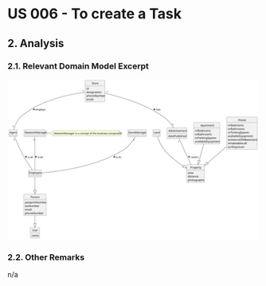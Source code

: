 # US 006 - To create a Task 

## 2. Analysis

### 2.1. Relevant Domain Model Excerpt 

![us019_dm.svg](svg%2Fus019_dm.svg)

### 2.2. Other Remarks

n/a